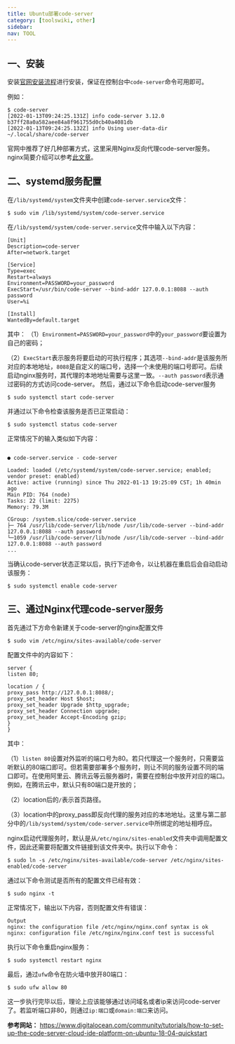 ```yaml
---
title: Ubuntu部署code-server
category: [toolswiki, other]
sidebar:
nav: TOOL
---
```


## 一、安装

安装[官网安装流程](https://github.com/coder/code-server)进行安装，保证在控制台中`code-server`命令可用即可。

例如：

```shell
$ code-server
[2022-01-13T09:24:25.131Z] info code-server 3.12.0 b37ff28a0a582aee84a8f961755d0cb40a4081db
[2022-01-13T09:24:25.132Z] info Using user-data-dir ~/.local/share/code-server
```

官网中推荐了好几种部署方式，这里采用Nginx反向代理code-server服务。nginx简要介绍可以参考[此文章](https://mp.weixin.qq.com/s/XoqGvYBabW8YBl9xEeNYZw)。
## 二、systemd服务配置
在`/lib/systemd/system`文件夹中创建`code-server.service`文件：
```shell
$ sudo vim /lib/systemd/system/code-server.service
```
在`/lib/systemd/system/code-server.service`文件中输入以下内容：
```shell
[Unit]
Description=code-server
After=network.target

[Service]
Type=exec
Restart=always
Environment=PASSWORD=your_password
ExecStart=/usr/bin/code-server --bind-addr 127.0.0.1:8088 --auth password
User=%i

[Install]
WantedBy=default.target
```

其中：
（1）`Environment=PASSWORD=your_password`中的`your_password`要设置为自己的密码；

（2）`ExecStart`表示服务将要启动的可执行程序；其选项`--bind-addr`是该服务所对应的本地地址，`8088`是自定义的端口号，选择一个未使用的端口号即可。后续启动nginx服务时，其代理的本地地址需要与这里一致。`--auth password`表示通过密码的方式访问code-server。
然后，通过以下命令启动code-server服务

```shell
$ sudo systemctl start code-server
```

并通过以下命令检查该服务是否已正常启动：

```shell
$ sudo systemctl status code-server
```

正常情况下的输入类似如下内容：

```

● code-server.service - code-server

Loaded: loaded (/etc/systemd/system/code-server.service; enabled; vendor preset: enabled)
Active: active (running) since Thu 2022-01-13 19:25:09 CST; 1h 40min ago
Main PID: 764 (node)
Tasks: 22 (limit: 2275)
Memory: 79.3M

CGroup: /system.slice/code-server.service
├─ 764 /usr/lib/code-server/lib/node /usr/lib/code-server --bind-addr 127.0.0.1:8088 --auth password
└─1059 /usr/lib/code-server/lib/node /usr/lib/code-server --bind-addr 127.0.0.1:8088 --auth password
...

```

当确认code-server状态正常以后，执行下述命令，以让机器在重启后会自动启动该服务：

```shell
$ sudo systemctl enable code-server
```

## 三、通过Nginx代理code-server服务

首先通过下方命令新建关于code-server的nginx配置文件

```shell
$ sudo vim /etc/nginx/sites-available/code-server
```

配置文件中的内容如下：

```shell
server {
listen 80;

location / {
proxy_pass http://127.0.0.1:8088/;
proxy_set_header Host $host;
proxy_set_header Upgrade $http_upgrade;
proxy_set_header Connection upgrade;
proxy_set_header Accept-Encoding gzip;
}
}
```

其中：

（1）`listen 80`设置对外监听的端口号为80。若只代理这一个服务时，只需要监听默认的80端口即可。但若需要部署多个服务时，则让不同的服务设置不同的端口即可。在使用阿里云、腾讯云等云服务器时，需要在控制台中放开对应的端口。例如，在腾讯云中，默认只有80端口是开放的；

（2）location后的`/`表示首页路径。

（3）location中的proxy_pass即反向代理的服务对应的本地地址。这里与第二部分中的`/lib/systemd/system/code-server.service`中所绑定的地址相呼应。

nginx启动代理服务时，默认是从`/etc/nginx/sites-enabled`文件夹中调用配置文件，因此还需要将配置文件链接到该文件夹中。执行以下命令：

```shell
$ sudo ln -s /etc/nginx/sites-available/code-server /etc/nginx/sites-enabled/code-server
```

通过以下命令测试是否所有的配置文件已经有效：

```shell
$ sudo nginx -t
```

正常情况下，输出以下内容，否则配置文件有错误：

```shell
Output
nginx: the configuration file /etc/nginx/nginx.conf syntax is ok
nginx: configuration file /etc/nginx/nginx.conf test is successful
```

执行以下命令重启nginx服务：

```shell
$ sudo systemctl restart nginx
```

最后，通过`ufw`命令在防火墙中放开80端口：

```shell
$ sudo ufw allow 80
```

这一步执行完毕以后，理论上应该能够通过访问域名或者ip来访问code-server了。若监听端口非80，则通过`ip:端口`或`domain:端口`来访问。

**参考网站：**
https://www.digitalocean.com/community/tutorials/how-to-set-up-the-code-server-cloud-ide-platform-on-ubuntu-18-04-quickstart

